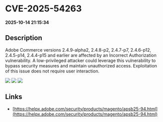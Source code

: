 # CVE-2025-54263

**2025-10-14 21:15:34**

## Description
Adobe Commerce versions 2.4.9-alpha2, 2.4.8-p2, 2.4.7-p7, 2.4.6-p12, 2.4.5-p14, 2.4.4-p15 and earlier are affected by an Incorrect Authorization vulnerability. A low-privileged attacker could leverage this vulnerability to bypass security measures and maintain unauthorized access. Exploitation of this issue does not require user interaction.

![](https://img.shields.io/static/v1?label=Score&message=8.1&color=red)
![](https://img.shields.io/static/v1?label=Severity&message=HIGH&color=red)
![](https://img.shields.io/static/v1?label=CWE&message=Auth&color=green)

## Links
- [https://helpx.adobe.com/security/products/magento/apsb25-94.html](https://helpx.adobe.com/security/products/magento/apsb25-94.html)
